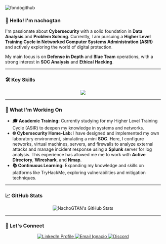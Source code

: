![fondogithub](https://github.com/user-attachments/assets/b40274a0-4bdb-440e-b8cf-824a07f8c33e)


### 👋 Hello! I'm nachogtan

I'm passionate about **Cybersecurity** with a solid foundation in **Data Analysis** and **Problem Solving**. Currently, I am pursuing a **Higher Level Training Cycle in Networked Computer Systems Administration (ASIR)** and actively exploring the world of digital protection.

My main focus is on **Defense in Depth** and **Blue Team** operations, with a strong interest in **SOC Analysis** and **Ethical Hacking**.

---

### 🛠️ Key Skills

<div align="center">
  <img src="https://skillicons.dev/icons?i=bash,linux,docker,python,mysql,html,css,js,java" />
</div>

---

### 🚀 What I'm Working On

-   **🎓 Academic Training:** Currently studying for my Higher Level Training Cycle (ASIR) to deepen my knowledge in systems and networks.
-   **🌐 Cybersecurity Home-Lab:** I have designed and implemented my own laboratory environment, simulating a mini **SOC**. Here, I configure networks, virtual machines, servers, and firewalls to analyze external attacks and manage incident response using a **Splunk** server for log analysis. This experience has allowed me me to work with **Active Directory**, **Wireshark**, and **Nmap**.
-   **📚 Continuous Learning:** Expanding my knowledge and skills on platforms like TryHackMe, exploring vulnerabilities and mitigation techniques.

---

### 📈 GitHub Stats

<div align="center">
  <img src="https://github-readme-stats.vercel.app/api?username=nachogtan&show_icons=true&theme=dracula&count_private=true&hide_border=false" alt="NachoGTAN's GitHub Stats" />
</div>

---

### 🤝 Let's Connect

<div align="center">
  <a href="https://www.linkedin.com/in/ignaciogait%C3%A1n/" target="_blank">
    <img src="https://img.shields.io/static/v1?message=LinkedIn&logo=linkedin&label=&color=0077B5&logoColor=white&labelColor=&style=for-the-badge" alt="LinkedIn Profile" />
  </a>
  <a href="mailto:ignaciogtan@gmail.com" target="_blank">
    <img src="https://img.shields.io/static/v1?message=Gmail&logo=gmail&label=&color=D14836&logoColor=white&labelColor=&style=for-the-badge" alt="Email Ignacio" />
  </a>
  <a href="https://discord.com/channels/@me" target="_blank">
    <img src="https://img.shields.io/static/v1?message=Discord&logo=discord&label=&color=7289DA&logoColor=white&labelColor=&style=for-the-badge" alt="Discord" />
  </a>
</div>
